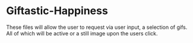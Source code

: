 # Giftastic-Happiness

These files will allow the user to request via user input, a selection of gifs. All of which will be active or a still image upon the users click. 
